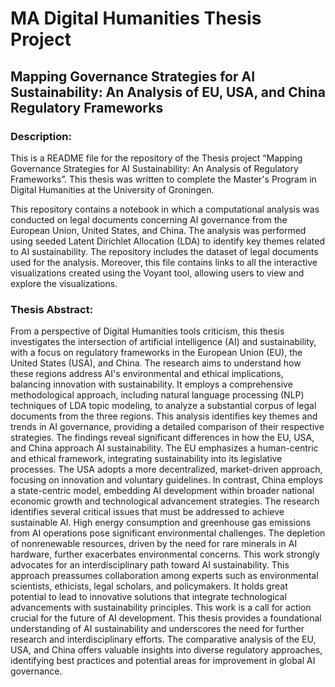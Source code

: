 # MA Digital Humanities Thesis Project
## Mapping Governance Strategies for AI Sustainability: An Analysis of EU, USA, and China Regulatory Frameworks

### Description:
This is a README file for the repository of the Thesis project “Mapping Governance Strategies for AI Sustainability: An Analysis of Regulatory Frameworks”. This thesis was written to complete the Master's Program in Digital Humanities at the University of Groningen.

This repository contains a notebook in which a computational analysis was conducted on legal documents concerning AI governance from the European Union, United States, and China. The analysis was performed using seeded Latent Dirichlet Allocation (LDA) to identify key themes related to AI sustainability. The repository includes the dataset of legal documents used for the analysis. Moreover, this file contains links to all the interactive visualizations created using the Voyant tool, allowing users to view and explore the visualizations.

### Thesis Abstract: 
From a perspective of Digital Humanities tools criticism, this thesis investigates the intersection of artificial intelligence (AI) and sustainability, with a focus on regulatory frameworks in the European Union (EU), the United States (USA), and China. The research aims to understand how these regions address AI's environmental and ethical implications, balancing innovation with sustainability. It employs a comprehensive methodological approach, including natural language processing (NLP) techniques of LDA topic modeling, to analyze a substantial corpus of legal documents from the three regions. This analysis identifies key themes and trends in AI governance, providing a detailed comparison of their respective strategies. The findings reveal significant differences in how the EU, USA, and China approach AI sustainability. The EU emphasizes a human-centric and ethical framework, integrating sustainability into its legislative processes. The USA adopts a more decentralized, market-driven approach, focusing on innovation and voluntary guidelines. In contrast, China employs a state-centric model, embedding AI development within broader national economic growth and technological advancement strategies. The research identifies several critical issues that must be addressed to achieve sustainable AI. High energy consumption and greenhouse gas emissions from AI operations pose significant environmental challenges. The depletion of nonrenewable resources, driven by the need for rare minerals in AI hardware, further exacerbates environmental concerns. This work strongly advocates for an interdisciplinary path toward AI sustainability. This approach preassumes collaboration among experts such as environmental scientists, ethicists, legal scholars, and policymakers. It holds great potential to lead to innovative solutions that integrate technological advancements with sustainability principles. This work is a call for action crucial for the future of AI development. This thesis provides a foundational understanding of AI sustainability and underscores the need for further research and interdisciplinary efforts. The comparative analysis of the EU, USA, and China offers valuable insights into diverse regulatory approaches, identifying best practices and potential areas for improvement in global AI governance.
